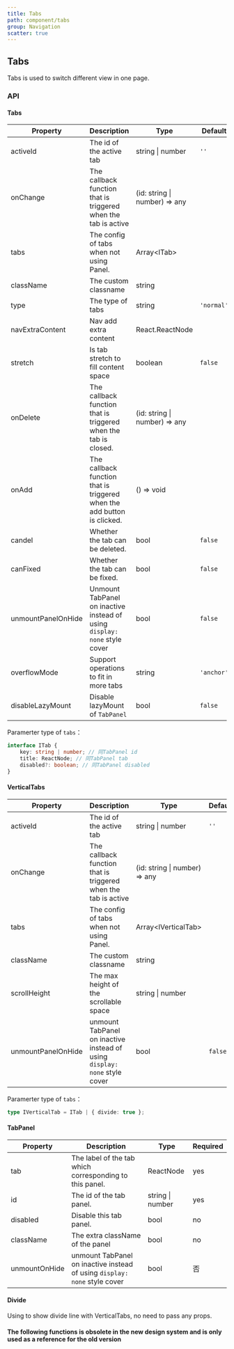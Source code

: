 ```yaml
---
title: Tabs
path: component/tabs
group: Navigation
scatter: true
---
```


## Tabs

Tabs is used to switch different view in one page.

<!-- demo-slot-1 -->
<!-- demo-slot-2 -->
<!-- demo-slot-5 -->
<!-- demo-slot-3 -->
<!-- demo-slot-4 -->

### API

#### Tabs

| Property           | Description                                                               | Type                          | Default    | Alternative          | Required |
| ------------------ | ------------------------------------------------------------------------- | ----------------------------- | ---------- | -------------------- | -------- |
| activeId           | The id of the active tab                                                  | string \| number              | `''`       |                      | yes      |
| onChange           | The callback function that is triggered when the tab is active            | (id: string \| number) => any |            |                      | yes      |
| tabs               | The config of tabs when not using Panel.                                  | Array<ITab\>                  |            |                      | no       |
| className          | The custom classname                                                      | string                        |            |                      | no       |
| type               | The type of tabs                                                          | string                        | `'normal'` | `'card'`, `'button'` | no       |
| navExtraContent    | Nav add extra content                                                     | React.ReactNode               |            |                      | no       |
| stretch            | Is tab stretch to fill content space                                      | boolean                       | `false`    |                      | no       |
| onDelete           | The callback function that is triggered when the tab is closed.           | (id: string \| number) => any |            |                      | no       |
| onAdd              | The callback function that is triggered when the add button is clicked.   | () => void                    |            |                      | no       |
| candel             | Whether the tab can be deleted.                                           | bool                          | `false`    |                      | no       |
| canFixed           | Whether the tab can be fixed.                                             | bool                          | `false`    |                      | no       |
| unmountPanelOnHide | Unmount TabPanel on inactive instead of using `display: none` style cover | bool                          | `false`    |                      | no       |
| overflowMode       | Support operations to fit in more tabs                                    | string                        | `'anchor'` | `'slide'`            | no       |
| disableLazyMount   | Disable lazyMount of `TabPanel`                                           | bool                          | `false`    |                      | no       |

Paramerter type of `tabs`：

```ts
interface ITab {
	key: string | number; // 同TabPanel id
	title: ReactNode; // 同TabPanel tab
	disabled?: boolean; // 同TabPanel disabled
}
```

#### VerticalTabs

| Property           | Description                                                               | Type                          | Default | Alternative | Required |
| ------------------ | ------------------------------------------------------------------------- | ----------------------------- | ------- | ----------- | -------- |
| activeId           | The id of the active tab                                                  | string \| number              | `''`    |             | yes      |
| onChange           | The callback function that is triggered when the tab is active            | (id: string \| number) => any |         |             | yes      |
| tabs               | The config of tabs when not using Panel.                                  | Array<IVerticalTab\>          |         |             | no       |
| className          | The custom classname                                                      | string                        |         |             | no       |
| scrollHeight       | The max height of the scrollable space                                    | string \| number              |         |             | no       |
| unmountPanelOnHide | unmount TabPanel on inactive instead of using `display: none` style cover | bool                          | `false` |             | no       |

Paramerter type of `tabs`：

```ts
type IVerticalTab = ITab | { divide: true };
```

#### TabPanel

| Property      | Description                                                               | Type             | Required |
| ------------- | ------------------------------------------------------------------------- | ---------------- | -------- |
| tab           | The label of the tab which corresponding to this panel.                   | ReactNode        | yes      |
| id            | The id of the tab panel.                                                  | string \| number | yes      |
| disabled      | Disable this tab panel.                                                   | bool             | no       |
| className     | The extra className of the panel                                          | bool             | no       |
| unmountOnHide | unmount TabPanel on inactive instead of using `display: none` style cover | bool             | 否       |

#### Divide

Using to show divide line with VerticalTabs, no need to pass any props.

#### The following functions is obsolete in the new design system and is only used as a reference for the old version

<!-- demo-slot-6 -->
<!-- demo-slot-7 -->
